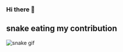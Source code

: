 ### Hi there 👋

<!--
**TheReincarnate/TheReincarnate** is a ✨ _special_ ✨ repository because its `README.md` (this file) appears on your GitHub profile.

Here are some ideas to get you started:

- 🔭 I’m currently working on ...
- 🌱 I’m currently learning ...
- 👯 I’m looking to collaborate on ...
- 🤔 I’m looking for help with ...
- 💬 Ask me about ...
- 📫 How to reach me: ...
- 😄 Pronouns: ...
- ⚡ Fun fact: ...
-->

## snake eating my contribution
![snake gif](https://github.com/TheReincarnate/TheReincarnate/blob/output/github-contribution-grid-snake.gif)

